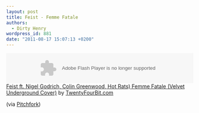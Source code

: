 ```yaml
---
layout: post
title: Feist - Femme Fatale
authors:
  - Dirty Henry
wordpress_id: 881
date: "2011-08-17 15:07:13 +0200"
---
```


<object height="81" width="100%"><param name="movie" value="http://player.soundcloud.com/player.swf?url=http%3A%2F%2Fapi.soundcloud.com%2Ftracks%2F21181100&show_comments=false&color=000000"></param><param name="allowscriptaccess" value="always"></param><embed allowscriptaccess="always" height="81" src="http://player.soundcloud.com/player.swf?url=http%3A%2F%2Fapi.soundcloud.com%2Ftracks%2F21181100&show_comments=false&color=000000" type="application/x-shockwave-flash" width="100%"></embed></object><span><a href="http://soundcloud.com/twentyfourbit/feist-ft-nigel-godrich-colin">Feist
ft. Nigel Godrich, Colin Greenwood, Hot Rats) Femme Fatale (Velvet Underground
Cover)</a> by
<a href="http://soundcloud.com/twentyfourbit">TwentyFourBit.com</a></span>

(via
[Pitchfork](http://pitchfork.com/news/43554-listen-feist-covers-the-velvet-underground/))
